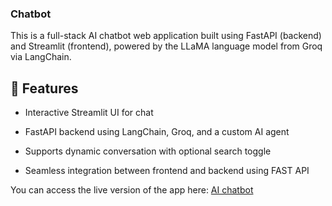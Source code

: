 ### Chatbot

This is a full-stack AI chatbot web application built using FastAPI (backend) and Streamlit (frontend), powered by the LLaMA language model from Groq via LangChain.

## 🚀 Features
- Interactive Streamlit UI for chat

- FastAPI backend using LangChain, Groq, and a custom AI agent

- Supports dynamic conversation with optional search toggle

- Seamless integration between frontend and backend using FAST API

You can access the live version of the app here: [AI chatbot](https://ai-chatbot-agent.streamlit.app/) 
